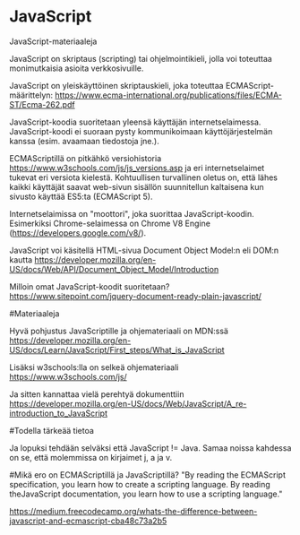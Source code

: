 # JavaScript
JavaScript-materiaaleja


JavaScript on skriptaus (scripting) tai ohjelmointikieli, jolla voi toteuttaa monimutkaisia asioita verkkosivuille.

JavaScript on yleiskäyttöinen skriptauskieli, joka toteuttaa ECMAScript-määrittelyn: https://www.ecma-international.org/publications/files/ECMA-ST/Ecma-262.pdf

JavaScript-koodia suoritetaan yleensä käyttäjän internetselaimessa. JavaScript-koodi ei suoraan pysty kommunikoimaan käyttöjärjestelmän kanssa (esim. avaamaan tiedostoja jne.). 

ECMAScriptillä on pitkähkö versiohistoria https://www.w3schools.com/js/js_versions.asp ja eri internetselaimet tukevat eri versiota kielestä. Kohtuullisen turvallinen oletus on, että lähes kaikki käyttäjät saavat web-sivun sisällön suunnitellun kaltaisena kun sivusto käyttää ES5:ta (ECMAScript 5).

Internetselaimissa on "moottori", joka suorittaa JavaScript-koodin. Esimerkiksi Chrome-selaimessa on Chrome V8 Engine (https://developers.google.com/v8/).

JavaScript voi käsitellä HTML-sivua Document Object Model:n eli DOM:n kautta https://developer.mozilla.org/en-US/docs/Web/API/Document_Object_Model/Introduction

Milloin omat JavaScript-koodit suoritetaan? https://www.sitepoint.com/jquery-document-ready-plain-javascript/



#Materiaaleja


Hyvä pohjustus JavaScriptille ja ohjemateriaali on MDN:ssä https://developer.mozilla.org/en-US/docs/Learn/JavaScript/First_steps/What_is_JavaScript

Lisäksi w3schools:lla on selkeä ohjemateriaali https://www.w3schools.com/js/

Ja sitten kannattaa vielä perehtyä dokumenttiin https://developer.mozilla.org/en-US/docs/Web/JavaScript/A_re-introduction_to_JavaScript


#Todella tärkeää tietoa

Ja lopuksi tehdään selväksi että JavaScript != Java. Samaa noissa kahdessa on se, että molemmissa on kirjaimet j, a ja v.


#Mikä ero on ECMAScriptillä ja JavaScriptillä?
"By reading the ECMAScript specification, you learn how to create a scripting language. By reading theJavaScript documentation, you learn how to use a scripting language."

https://medium.freecodecamp.org/whats-the-difference-between-javascript-and-ecmascript-cba48c73a2b5

